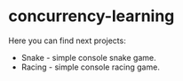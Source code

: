# concurrency-learning
Here you can find next projects:
- Snake - simple console snake game.
- Racing - simple console racing game.
